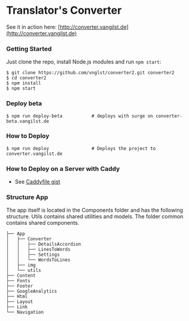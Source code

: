 # Translator's Converter

See it in action here: [http://converter.vangilst.de](http://converter.vangilst.de)

### Getting Started

Just clone the repo, install Node.js modules and run `npm start`:

```
$ git clone https://github.com/vnglst/converter2.git converter2
$ cd converter2
$ npm install
$ npm start
```

### Deploy beta

```shell
$ npm run deploy-beta           # deploys with surge on converter-beta.vangilst.de
```

### How to Deploy

```shell
$ npm run deploy                # Deploys the project to converter.vangilst.de
```

### How to Deploy on a Server with Caddy

- See [Caddyfile gist](https://gist.github.com/vnglst/354ca3208b6dfdfbae81)

### Structure App

The app itself is located in the Components folder and has the following structure. Utils contains shared utilities and models. The folder common contains shared components.
```
├── App
│   ├── Converter
│   │   ├── DetailsAccordion
│   │   ├── LinesToWords
│   │   ├── Settings
│   │   └── WordsToLines
│   ├── img
│   └── utils
├── Content
├── Fonts
├── Footer
├── GoogleAnalytics
├── Html
├── Layout
├── Link
└── Navigation
```
